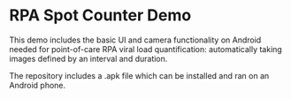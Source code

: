 # RPA Spot Counter Demo

This demo includes the basic UI and camera functionality on Android needed for point-of-care RPA viral load quantification: automatically taking images defined by an interval and duration.

The repository includes a .apk file which can be installed and ran on an Android phone.